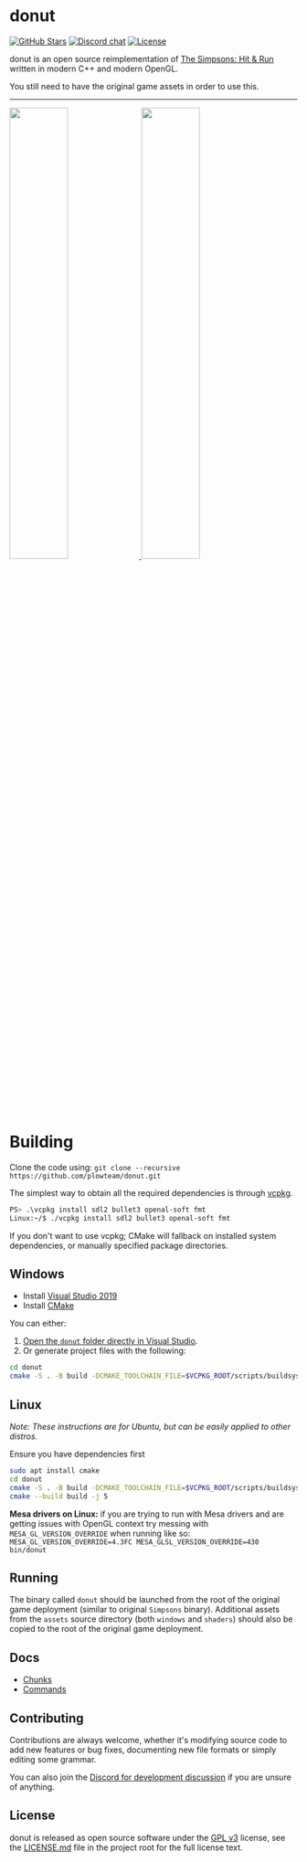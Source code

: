 # donut

[![GitHub Stars](https://img.shields.io/github/stars/plowteam/donut?logo=github)](https://github.com/plowteam/donut/stargazers)
[![Discord chat](https://img.shields.io/discord/611594006803120148?logo=discord&logoColor=white)](https://discord.gg/U7jFGJKuW4)
[![License](https://img.shields.io/github/license/plowteam/donut)](LICENSE.md)

donut is an open source reimplementation of [The Simpsons: Hit & Run](https://en.wikipedia.org/wiki/The_Simpsons:_Hit_&_Run)
written in modern C++ and modern OpenGL.

You still need to have the original game assets in order to use this.

---

<a href="https://files.facepunch.com/Layla/2019/August/11/2019-08-09_22-12-28.png">
    <img src="https://files.facepunch.com/Layla/2019/August/11/2019-08-09_22-12-28.png" width="45%">
</a>
<a href="https://files.facepunch.com/Layla/2019/August/11/2019-08-09_22-11-26.png">
    <img src="https://files.facepunch.com/Layla/2019/August/11/2019-08-09_22-11-26.png" width="45%">
</a>

# Building

Clone the code using: `git clone --recursive https://github.com/plowteam/donut.git`

The simplest way to obtain all the required dependencies is through [vcpkg](https://github.com/Microsoft/vcpkg).

```bash
PS> .\vcpkg install sdl2 bullet3 openal-soft fmt
Linux:~/$ ./vcpkg install sdl2 bullet3 openal-soft fmt
```

If you don't want to use vcpkg; CMake will fallback on installed system dependencies, or manually specified
package directories.

## Windows

* Install [Visual Studio 2019](https://visualstudio.microsoft.com/downloads/)
* Install [CMake](https://cmake.org/download/)

You can either:

1. [Open the `donut` folder directly in Visual Studio](https://docs.microsoft.com/en-us/cpp/build/cmake-projects-in-visual-studio?view=vs-2019).
2. Or generate project files with the following:

```bash
cd donut
cmake -S . -B build -DCMAKE_TOOLCHAIN_FILE=$VCPKG_ROOT/scripts/buildsystems/vcpkg.cmake -DVCPKG_TARGET_TRIPLET=x64-windows
```

## Linux

*Note: These instructions are for Ubuntu, but can be easily applied to other distros.*

Ensure you have dependencies first
```bash
sudo apt install cmake
cd donut
cmake -S . -B build -DCMAKE_TOOLCHAIN_FILE=$VCPKG_ROOT/scripts/buildsystems/vcpkg.cmake -DVCPKG_TARGET_TRIPLET=x64-linux
cmake --build build -j 5
```

**Mesa drivers on Linux:** if you are trying to run with Mesa drivers and are getting issues with OpenGL context try messing with `MESA_GL_VERSION_OVERRIDE` when running like so: `MESA_GL_VERSION_OVERRIDE=4.3FC MESA_GLSL_VERSION_OVERRIDE=430 bin/donut`

## Running

The binary called `donut` should be launched from the root of the original game deployment (similar to original `Simpsons` binary). Additional assets from the `assets` source directory (both `windows` and `shaders`) should also be copied to the root of the original game deployment.

## Docs
* [Chunks](dev/Chunks.md)
* [Commands](dev/Commands.md)

## Contributing
Contributions are always welcome, whether it's modifying source code to add new
features or bug fixes, documenting new file formats or simply editing some
grammar.

You can also join the [Discord for development discussion]((https://discord.gg/xpdbWzG))
if you are unsure of anything.

## License
donut is released as open source software under the [GPL v3](https://opensource.org/licenses/gpl-3.0.html)
license, see the [LICENSE.md](./LICENSE.md) file in the project root for the full license text.
